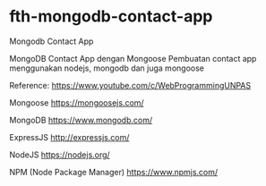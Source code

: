 # fth-mongodb-contact-app
Mongodb Contact App

MongoDB Contact App dengan Mongoose
Pembuatan contact app menggunakan nodejs, mongodb dan juga mongoose

Reference:
https://www.youtube.com/c/WebProgrammingUNPAS

Mongoose
https://mongoosejs.com/

MongoDB
https://www.mongodb.com/

ExpressJS
http://expressjs.com/

NodeJS
https://nodejs.org/

NPM (Node Package Manager)
https://www.npmjs.com/
